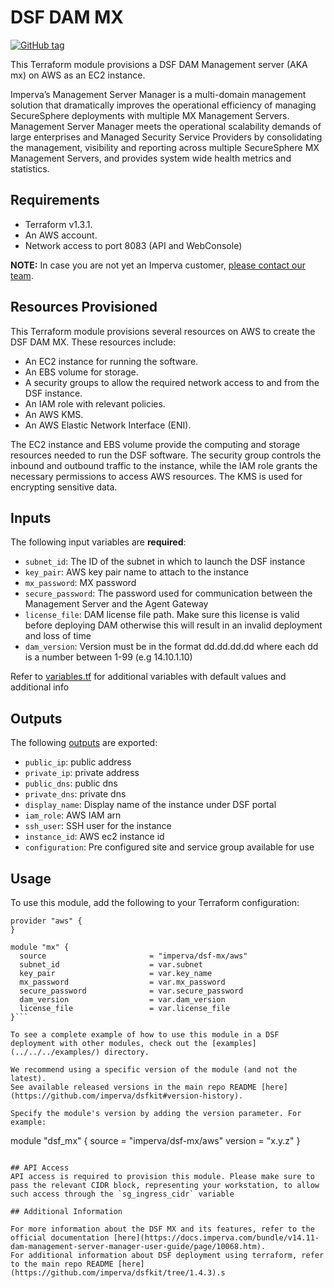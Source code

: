 # DSF DAM MX
[![GitHub tag](https://img.shields.io/github/v/tag/imperva/dsfkit.svg)](https://github.com/imperva/dsfkit/tags)

This Terraform module provisions a DSF DAM Management server (AKA mx) on AWS as an EC2 instance.

Imperva’s Management Server Manager is a multi-domain management solution that dramatically improves the operational efficiency of managing SecureSphere deployments with multiple MX Management Servers. Management Server Manager meets the operational scalability demands of large enterprises and Managed Security Service Providers by consolidating the management, visibility and reporting across multiple SecureSphere MX Management Servers, and provides system wide health metrics and statistics. 

## Requirements
* Terraform v1.3.1.
* An AWS account.
* Network access to port 8083 (API and WebConsole)

**NOTE:** In case you are not yet an Imperva customer, [please contact our team](https://www.imperva.com/contact-us/).

## Resources Provisioned
This Terraform module provisions several resources on AWS to create the DSF DAM MX. These resources include:
* An EC2 instance for running the software.
* An EBS volume for storage.
* A security groups to allow the required network access to and from the DSF instance.
* An IAM role with relevant policies.
* An AWS KMS.
* An AWS Elastic Network Interface (ENI).

The EC2 instance and EBS volume provide the computing and storage resources needed to run the DSF software. The security group controls the inbound and outbound traffic to the instance, while the IAM role grants the necessary permissions to access AWS resources. The KMS is used for encrypting sensitive data.

## Inputs

The following input variables are **required**:

* `subnet_id`: The ID of the subnet in which to launch the DSF instance
* `key_pair`: AWS key pair name to attach to the instance
* `mx_password`: MX password
* `secure_password`: The password used for communication between the Management Server and the Agent Gateway
* `license_file`: DAM license file path. Make sure this license is valid before deploying DAM otherwise this will result in an invalid deployment and loss of time
* `dam_version`: Version must be in the format dd.dd.dd.dd where each dd is a number between 1-99 (e.g 14.10.1.10)

Refer to [variables.tf](variables.tf) for additional variables with default values and additional info

## Outputs

The following [outputs](outputs.tf) are exported:

* `public_ip`: public address
* `private_ip`: private address
* `public_dns`: public dns
* `private_dns`: private dns
* `display_name`: Display name of the instance under DSF portal
* `iam_role`: AWS IAM arn
* `ssh_user`: SSH user for the instance
* `instance_id`: AWS ec2 instance id
* `configuration`: Pre configured site and service group available for use

## Usage

To use this module, add the following to your Terraform configuration:

```
provider "aws" {
}

module "mx" {
  source                       = "imperva/dsf-mx/aws"
  subnet_id                    = var.subnet
  key_pair                     = var.key_name
  mx_password                  = var.mx_password
  secure_password              = var.secure_password
  dam_version                  = var.dam_version
  license_file                 = var.license_file
}```

To see a complete example of how to use this module in a DSF deployment with other modules, check out the [examples](../../../examples/) directory.

We recommend using a specific version of the module (and not the latest).
See available released versions in the main repo README [here](https://github.com/imperva/dsfkit#version-history).

Specify the module's version by adding the version parameter. For example:

```
module "dsf_mx" {
  source  = "imperva/dsf-mx/aws"
  version = "x.y.z"
}
```

## API Access
API access is required to provision this module. Please make sure to pass the relevant CIDR block, representing your workstation, to allow such access through the `sg_ingress_cidr` variable

## Additional Information

For more information about the DSF MX and its features, refer to the official documentation [here](https://docs.imperva.com/bundle/v14.11-dam-management-server-manager-user-guide/page/10068.htm). 
For additional information about DSF deployment using terraform, refer to the main repo README [here](https://github.com/imperva/dsfkit/tree/1.4.3).s